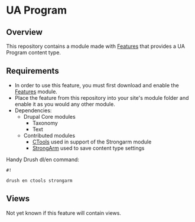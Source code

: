 # UA Program #

## Overview ##
This repository contains a module made with [Features](https://www.drupal.org/project/features) that provides a UA Program content type.

## Requirements ##
- In order to use this feature, you must first download and enable the [Features](https://www.drupal.org/project/features) module. 
- Place the feature from this repository into your site's module folder and enable it as you would any other module.
- Dependencies:
  - Drupal Core modules
    - Taxonomy
    - Text
  - Contributed modules
    - [CTools](https://www.drupal.org/project/ctools) used in support of the Strongarm module
    - [StrongArm](https://www.drupal.org/project/strongarm) used to save content type settings

Handy Drush dl/en command:

```
#!

drush en ctools strongarm 
```
## Views ##
Not yet known if this feature will contain views.